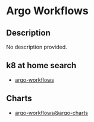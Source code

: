 # Argo Workflows

## Description

No description provided.

## k8 at home search

- [argo-workflows](https://nanne.dev/k8s-at-home-search/#/argo-workflows)

## Charts

- [argo-workflows@argo-charts](https://argoproj.github.io/argo-helm/)
